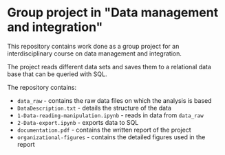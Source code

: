 # Group project in "Data management and integration"

This repository contains work done as a group project for an interdisciplinary course on data management and integration.

The project reads different data sets and saves them to a relational data base that can be queried with SQL.

The repository contains:
- `data_raw` - contains the raw data files on which the analysis is based
- `DataDescription.txt` - details the structure of the data
- `1-Data-reading-manipulation.ipynb` - reads in data from `data_raw`
- `2-Data-export.ipynb` - exports data to SQL
- `documentation.pdf` - contains the written report of the project
- `organizational-figures` - contains the detailed figures used in the report
